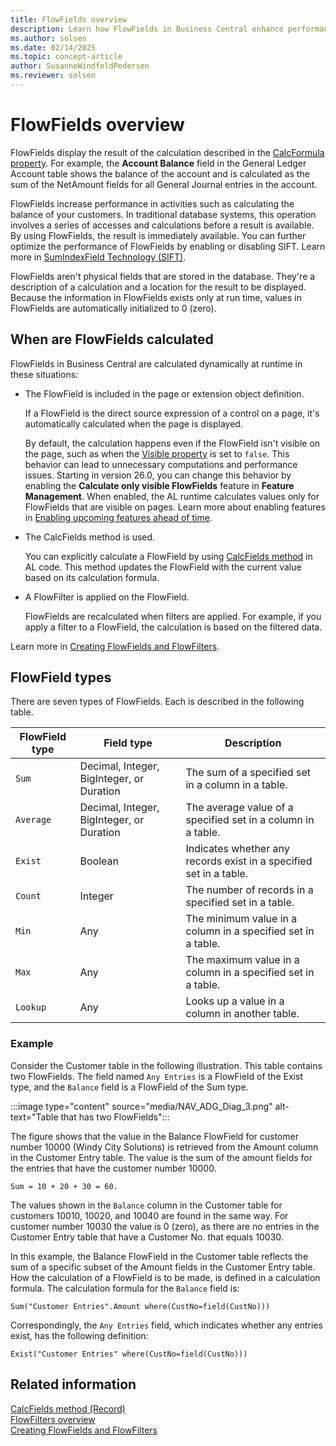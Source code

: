 ```yaml
---
title: FlowFields overview
description: Learn how FlowFields in Business Central enhance performance by dynamically calculating data at runtime. Discover types, examples, and optimization tips.
ms.author: solsen
ms.date: 02/14/2025
ms.topic: concept-article
author: SusanneWindfeldPedersen
ms.reviewer: solsen
---
```


# FlowFields overview

FlowFields display the result of the calculation described in the [CalcFormula property](properties/devenv-calcformula-property.md). For example, the **Account Balance** field in the General Ledger Account table shows the balance of the account and is calculated as the sum of the NetAmount fields for all General Journal entries in the account.  
  
FlowFields increase performance in activities such as calculating the balance of your customers. In traditional database systems, this operation involves a series of accesses and calculations before a result is available. By using FlowFields, the result is immediately available. You can further optimize the performance of FlowFields by enabling or disabling SIFT. Learn more in [SumIndexField Technology (SIFT)](devenv-sift-technology.md).
  
FlowFields aren't physical fields that are stored in the database. They're a description of a calculation and a location for the result to be displayed. Because the information in FlowFields exists only at run time, values in FlowFields are automatically initialized to 0 (zero).

## When are FlowFields calculated

FlowFields in Business Central are calculated dynamically at runtime in these situations:

- The FlowField is included in the page or extension object definition.

  If a FlowField is the direct source expression of a control on a page, it's automatically calculated when the page is displayed.

  By default, the calculation happens even if the FlowField isn't visible on the page, such as when the [Visible property](../developer/properties/devenv-visible-property.md) is set to `false`. This behavior can lead to unnecessary computations and performance issues. Starting in version 26.0, you can change this behavior by enabling the **Calculate only visible FlowFields** feature in **Feature Management**. When enabled, the AL runtime calculates values only for FlowFields that are visible on pages. Learn more about enabling features in [Enabling upcoming features ahead of time](../administration/feature-management.md).

- The CalcFields method is used.

  You can explicitly calculate a FlowField by using [CalcFields method](../developer/methods-auto/record/record-calcfields-method.md) in AL code. This method updates the FlowField with the current value based on its calculation formula.

- A FlowFilter is applied on the FlowField.

  FlowFields are recalculated when filters are applied. For example, if you apply a filter to a FlowField, the calculation is based on the filtered data.

Learn more in [Creating FlowFields and FlowFilters](devenv-creating-flowfields-and-flowfilters.md).

## FlowField types

There are seven types of FlowFields. Each is described in the following table.  
  
|FlowField type|Field type|Description|  
|--------------|----------------|-----------------|  
|`Sum`|Decimal, Integer, BigInteger, or Duration|The sum of a specified set in a column in a table.|  
|`Average`|Decimal, Integer, BigInteger, or Duration|The average value of a specified set in a column in a table.|  
|`Exist`|Boolean|Indicates whether any records exist in a specified set in a table.|  
|`Count`|Integer|The number of records in a specified set in a table.|  
|`Min`|Any|The minimum value in a column in a specified set in a table.|  
|`Max`|Any|The maximum value in a column in a specified set in a table.|  
|`Lookup`|Any|Looks up a value in a column in another table.|  

### Example

Consider the Customer table in the following illustration. This table contains two FlowFields. The field named `Any Entries` is a FlowField of the Exist type, and the `Balance` field is a FlowField of the Sum type.  

:::image type="content" source="media/NAV_ADG_Diag_3.png" alt-text="Table that has two FlowFields":::
  
The figure shows that the value in the Balance FlowField for customer number 10000 (Windy City Solutions) is retrieved from the Amount column in the Customer Entry table. The value is the sum of the amount fields for the entries that have the customer number 10000.  
  
```AL
Sum = 10 + 20 + 30 = 60.  
```  
  
The values shown in the `Balance` column in the Customer table for customers 10010, 10020, and 10040 are found in the same way. For customer number 10030 the value is 0 (zero), as there are no entries in the Customer Entry table that have a Customer No. that equals 10030.  
  
In this example, the Balance FlowField in the Customer table reflects the sum of a specific subset of the Amount fields in the Customer Entry table. How the calculation of a FlowField is to be made, is defined in a calculation formula. The calculation formula for the `Balance` field is:  
  
```AL
Sum("Customer Entries".Amount where(CustNo=field(CustNo)))  
```  
  
Correspondingly, the `Any Entries` field, which indicates whether any entries exist, has the following definition:  
  
```AL
Exist("Customer Entries" where(CustNo=field(CustNo)))  
```
  
## Related information

[CalcFields method (Record)](methods-auto/record/record-calcfields-method.md)  
[FlowFilters overview](devenv-flowfilter-overview.md)  
[Creating FlowFields and FlowFilters](devenv-creating-flowfields-and-flowfilters.md)  

